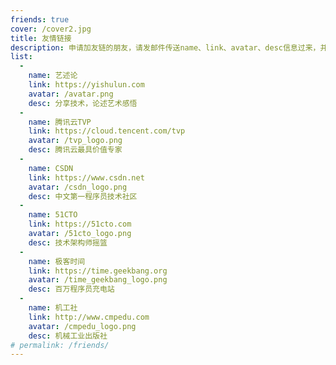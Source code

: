 ```yaml
---
friends: true
cover: /cover2.jpg
title: 友情链接
description: 申请加友链的朋友，请发邮件传送name、link、avatar、desc信息过来，并将我的博客在你的友链列表中加好。
list:
  -
    name: 艺述论
    link: https://yishulun.com
    avatar: /avatar.png
    desc: 分享技术，论述艺术感悟
  -
    name: 腾讯云TVP
    link: https://cloud.tencent.com/tvp
    avatar: /tvp_logo.png
    desc: 腾讯云最具价值专家
  -
    name: CSDN
    link: https://www.csdn.net
    avatar: /csdn_logo.png
    desc: 中文第一程序员技术社区
  -
    name: 51CTO
    link: https://51cto.com
    avatar: /51cto_logo.png
    desc: 技术架构师摇篮
  -
    name: 极客时间
    link: https://time.geekbang.org
    avatar: /time_geekbang_logo.png
    desc: 百万程序员充电站
  -
    name: 机工社
    link: http://www.cmpedu.com
    avatar: /cmpedu_logo.png
    desc: 机械工业出版社
# permalink: /friends/
---
```

